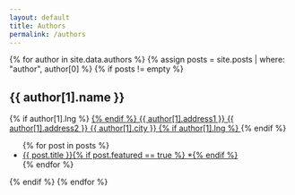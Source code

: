 ```yaml
---
layout: default
title: Authors
permalink: /authors
---
```


<div class="">
{% for author in site.data.authors %}
  {% assign posts = site.posts | where: "author", author[0] %}
  {% if posts != empty %}
  <div class="section-title col-md-12 mt-4">
    <h2 id="{{ author[1].id }}"><span class="text-capitalize">{{ author[1].name }}</span></h2>
    <p>
      {% if author[1].lng %}
        <a href="https://www.google.co.nz/maps/place/{{ author[1].lat }},{{ author[1].lng }}" target="_blank">
      {% endif %}
      {{ author[1].address1 }} {{ author[1].address2 }} {{ author[1].city }}
      {% if author[1].lng %}
        </a>
      {% endif %}
    </p>
  <ul>
  {% for post in posts %}
    <li>
      <a href="{{ site.baseurl }}{{ post.url }}">{{ post.title }}{% if post.featured == true %} *{% endif %}</a>
    </li>
  {% endfor %}
  </ul>
  </div>
  {% endif %}
{% endfor %}
</div>
